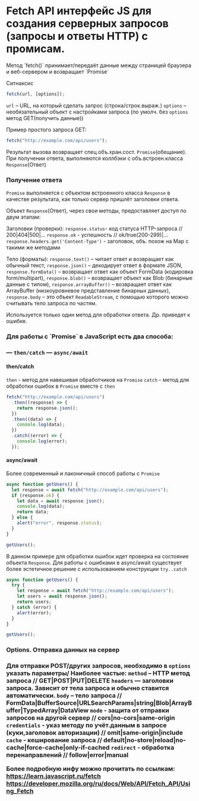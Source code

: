 <h1>Fetch API интерфейс JS для создания серверных запросов (запросы и ответы HTTP) с промисам.</h1>
<p>Метод `fetch()` принимает/передаёт данные между страницей браузера и веб-сервером и возвращает `Promise`</p>

Ситнаксис

```js
fetch(url, [options]);
```

`url` – URL, на который сделать запрос (строка/строк.выраж.)
`options` – необязательный объект с настройками запроса (по умолч. без `options` метод GET(получить данные))

Пример простого запроса GET:

```js
fetch("http://example.com/api/users");
```

Результат вызова возвращает спец.объ.хран.сост. `Promise`(обещание). При получении ответа, выполняются коллбэки с объ.встроен.класса `Response`(Ответ)

<h3>Получение ответа</h3>

`Promise` выполняется с объектом встроенного класса `Response` в качестве результата, как только сервер пришлёт заголовки ответа.

Объект `Response`(Ответ), через свои методы, предоставляет доступ по двум этапам:

Заголовки (проверки):
`response.status`- код статуса HTTP-запроса // 200|404|500|...
`response.ok` - успешность // ok/true(200-299)|...
`response.headers.get('Content-Type')` - заголовок, объ. похож на Map с такими же методами

Тело (форматы):
`response.text()` – читает ответ и возвращает как обычный текст,
`response.json()` – декодирует ответ в формате JSON,
`response.formData()` – возвращает ответ как объект FormData (кодировка form/multipart),
`response.blob()` – возвращает объект как Blob (бинарные данные с типом),
`response.arrayBuffer()` – возвращает ответ как ArrayBuffer (низкоуровневое представление бинарных данных),
`response.body` – это объект `ReadableStream`, с помощью которого можно считывать тело запроса по частям.

Используется только один метод для обработки ответа. Др. приведет к ошибке.

<h3>Для работы с `Promise` в JavaScript есть два способа:<h3>

— `then/catch`
— `async/await`

<h4>then/catch</h4>

`then` - метод для навешивая обработчиков на `Promise`
`catch` - метод для обработки ошибок в `Promise` вместе с `then`

```js
fetch("http://example.com/api/users")
  .then((response) => {
    return response.json();
  })
  .then((data) => {
    console.log(data);
  })
  .catch((error) => {
    console.log(error);
  });
```

<h4>async/await</h4>

Более современный и лаконичный способ работы с `Promise`

```js
async function getUsers() {
  let response = await fetch("http://example.com/api/users");
  if (response.ok) {
    let data = await response.json();
    console.log(data);
    return data;
  } else {
    alert("error", response.status);
  }
}

getUsers();
```

В данном примере для обработки ошибок идет проверка на состояние объекта `Response`. Для работы с ошибками в async/await существует более эстетичное решение с использованием конструкции `try..catch`

```js
async function getUsers() {
  try {
    let response = await fetch("http://example.com/api/users");
    let users = await response.json();
    return users;
  } catch (error) {
    alert(error);
  }
}

getUsers();
```

<h3>Options. Отправка данных на сервер<h3>

Для отправки POST/других запросов, необходимо в `options` указать параметры/ Наиболее частые:
`method` – HTTP метод запроса // GET|POST|PUT|DELETE
`headers` — заголовки запроса. Зависит от тела запроса и обычно ставится автоматически.
`body` – тело запроса // FormData|BufferSource|URLSearchParams|string|Blob|ArrayBuffer|TypedArray|DataView
`mode` - защита от отправки запросов на другой сервер // cors|no-cors|same-origin
`credentials` - указ методу по учёт.данным в запросе (куки,заголовок авторизации) // omit|same-origin|include
`cache` - кеширование запроса // default|no-store|reload|no-cache|force-cache|only-if-cached
`redirect` - обработка перенаправлений // follow|error|manual

Более подробную инфу можно прочитать по ссылкам:
https://learn.javascript.ru/fetch
https://developer.mozilla.org/ru/docs/Web/API/Fetch_API/Using_Fetch
